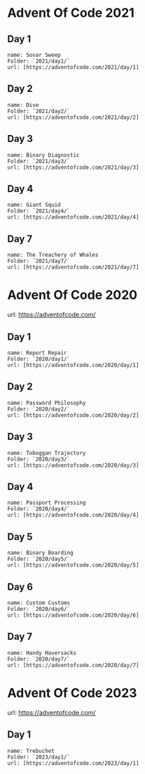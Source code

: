 # Advent Of Code 2021

## Day 1

    name: Sonar Sweep
    Folder: `2021/day1/`
    url: [https://adventofcode.com/2021/day/1]

## Day 2

    name: Dive
    Folder: `2021/day2/`
    url: [https://adventofcode.com/2021/day/2]

## Day 3

    name: Binary Diagnostic
    Folder: `2021/day3/`
    url: [https://adventofcode.com/2021/day/3]

## Day 4

    name: Giant Squid
    Folder: `2021/day4/`
    url: [https://adventofcode.com/2021/day/4]

## Day 7

    name: The Treachery of Whales
    Folder: `2021/day7/`
    url: [https://adventofcode.com/2021/day/7]


# Advent Of Code 2020

url: https://adventofcode.com/

## Day 1

    name: Report Repair
    Folder: `2020/day1/`
    url: [https://adventofcode.com/2020/day/1]

## Day 2

    name: Password Philosophy
    Folder: `2020/day2/`
    url: [https://adventofcode.com/2020/day/2]

## Day 3

    name: Toboggan Trajectory
    Folder: `2020/day3/`
    url: [https://adventofcode.com/2020/day/3]

## Day 4

    name: Passport Processing
    Folder: `2020/day4/`
    url: [https://adventofcode.com/2020/day/4]

## Day 5

    name: Binary Boarding
    Folder: `2020/day5/`
    url: [https://adventofcode.com/2020/day/5]

## Day 6

    name: Custom Customs
    Folder: `2020/day6/`
    url: [https://adventofcode.com/2020/day/6]

## Day 7

    name: Handy Haversacks
    Folder: `2020/day7/`
    url: [https://adventofcode.com/2020/day/7]

# Advent Of Code 2023

url: https://adventofcode.com/

## Day 1

    name: Trebuchet
    Folder: `2023/day1/`
    url: [https://adventofcode.com/2023/day/1]
